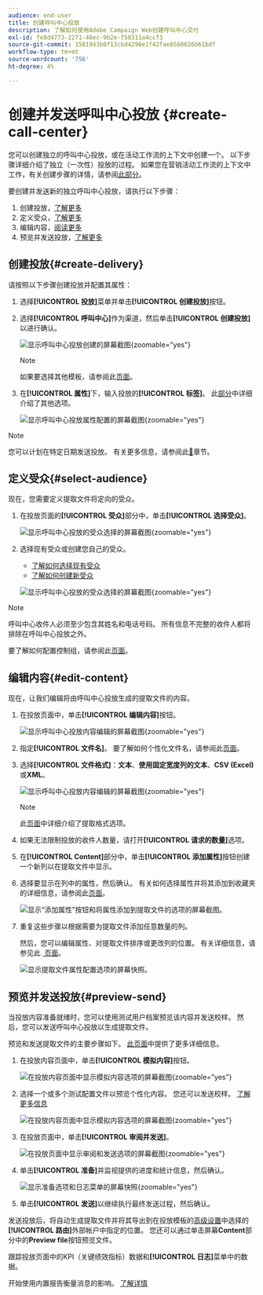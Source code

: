 ```yaml
---
audience: end-user
title: 创建呼叫中心投放
description: 了解如何使用Adobe Campaign Web创建呼叫中心交付
exl-id: fe8d4773-2271-46ec-9b2e-f50311a4ccf3
source-git-commit: 1581943b0f13cbd4296e1f42fae8560626b61bdf
workflow-type: tm+mt
source-wordcount: '756'
ht-degree: 4%

---
```


# 创建并发送呼叫中心投放 {#create-call-center}

您可以创建独立的呼叫中心投放，或在活动工作流的上下文中创建一个。 以下步骤详细介绍了独立（一次性）投放的过程。 如果您在营销活动工作流的上下文中工作，有关创建步骤的详情，请参阅[此部分](../workflows/activities/channels.md#create-a-delivery-in-a-campaign-workflow)。

要创建并发送新的独立呼叫中心投放，请执行以下步骤：

1. 创建投放，[了解更多](#create-delivery)
1. 定义受众，[了解更多](#select-audience)
1. 编辑内容，[阅读更多](#edit-content)
1. 预览并发送投放，[了解更多](#preview-send)

## 创建投放{#create-delivery}

请按照以下步骤创建投放并配置其属性：

1. 选择&#x200B;**[!UICONTROL 投放]**&#x200B;菜单并单击&#x200B;**[!UICONTROL 创建投放]**&#x200B;按钮。

1. 选择&#x200B;**[!UICONTROL 呼叫中心]**&#x200B;作为渠道，然后单击&#x200B;**[!UICONTROL 创建投放]**&#x200B;以进行确认。

   ![显示呼叫中心投放创建的屏幕截图](assets/cc-create.png){zoomable="yes"}

   >[!NOTE]
   >
   >如果要选择其他模板，请参阅此[页面](../msg/delivery-template.md)。

1. 在&#x200B;**[!UICONTROL 属性]**&#x200B;下，输入投放的&#x200B;**[!UICONTROL 标签]**。 此[部分](../email/create-email.md#create-email)中详细介绍了其他选项。

   ![显示呼叫中心投放属性配置的屏幕截图](assets/cc-properties.png){zoomable="yes"}

>[!NOTE]
>
>您可以计划在特定日期发送投放。 有关更多信息，请参阅此[&#128279;](../msg/gs-deliveries.md#gs-schedule)章节。

## 定义受众{#select-audience}

现在，您需要定义提取文件将定向的受众。

1. 在投放页面的&#x200B;**[!UICONTROL 受众]**&#x200B;部分中，单击&#x200B;**[!UICONTROL 选择受众]**。

   ![显示呼叫中心投放的受众选择的屏幕截图](assets/cc-audience.png){zoomable="yes"}

1. 选择现有受众或创建您自己的受众。

   * [了解如何选择现有受众](../audience/add-audience.md)
   * [了解如何创建新受众](../audience/one-time-audience.md)

   ![显示呼叫中心投放的受众选择的屏幕截图](assets/cc-audience2.png){zoomable="yes"}

>[!NOTE]
>
>呼叫中心收件人必须至少包含其姓名和电话号码。 所有信息不完整的收件人都将排除在呼叫中心投放之外。
>
>要了解如何配置控制组，请参阅此[页面](../audience/control-group.md)。

## 编辑内容{#edit-content}

现在，让我们编辑将由呼叫中心投放生成的提取文件的内容。

1. 在投放页面中，单击&#x200B;**[!UICONTROL 编辑内容]**&#x200B;按钮。

   ![显示呼叫中心投放内容编辑的屏幕截图](assets/cc-content0.png){zoomable="yes"}

1. 指定&#x200B;**[!UICONTROL 文件名]**。 要了解如何个性化文件名，请参阅此[页面](../personalization/personalize.md)。

1. 选择&#x200B;**[!UICONTROL 文件格式]**：**文本**、**使用固定宽度列的文本**、**CSV (Excel)**&#x200B;或&#x200B;**XML**。

   ![显示呼叫中心投放内容编辑的屏幕截图](assets/cc-content.png){zoomable="yes"}

   >[!NOTE]
   >
   >此[页面](../direct-mail/content-direct-mail.md#properties)中详细介绍了提取格式选项。

1. 如果无法限制投放的收件人数量，请打开&#x200B;**[!UICONTROL 请求的数量]**&#x200B;选项。

1. 在&#x200B;**[!UICONTROL Content]**&#x200B;部分中，单击&#x200B;**[!UICONTROL 添加属性]**&#x200B;按钮创建一个新列以在提取文件中显示。

1. 选择要显示在列中的属性，然后确认。 有关如何选择属性并将其添加到收藏夹的详细信息，请参阅此[页面](../get-started/attributes.md)。

   ![显示“添加属性”按钮和将属性添加到提取文件的选项的屏幕截图。](assets/cc-add-attribute.png)

1. 重复这些步骤以根据需要为提取文件添加任意数量的列。

   然后，您可以编辑属性、对提取文件排序或更改列的位置。 有关详细信息，请参见此 [&#x200B; 页面](../direct-mail/content-direct-mail.md#content)。

   ![显示提取文件属性配置选项的屏幕快照。](assets/cc-content-attributes.png)

## 预览并发送投放{#preview-send}

当投放内容准备就绪时，您可以使用测试用户档案预览该内容并发送校样。 然后，您可以发送呼叫中心投放以生成提取文件。

预览和发送提取文件的主要步骤如下。 [此页面](../direct-mail/send-direct-mail.md)中提供了更多详细信息。

1. 在投放内容页面中，单击&#x200B;**[!UICONTROL 模拟内容]**&#x200B;按钮。

   ![在投放内容页面中显示模拟内容选项的屏幕截图](assets/cc-simulate0.png){zoomable="yes"}

1. 选择一个或多个测试配置文件以预览个性化内容。 您还可以发送校样。 [了解更多信息](../direct-mail/send-direct-mail.md#preview-dm)

   ![在投放内容页面中显示模拟内容选项的屏幕截图](assets/cc-simulate.png){zoomable="yes"}

1. 在投放页面中，单击&#x200B;**[!UICONTROL 审阅并发送]**。

   ![在投放页面中显示审阅和发送选项的屏幕截图](assets/cc-review-send.png){zoomable="yes"}

1. 单击&#x200B;**[!UICONTROL 准备]**&#x200B;并监视提供的进度和统计信息，然后确认。

   ![显示准备选项和日志菜单的屏幕快照](assets/cc-prepare.png){zoomable="yes"}

1. 单击&#x200B;**[!UICONTROL 发送]**&#x200B;以继续执行最终发送过程，然后确认。

发送投放后，将自动生成提取文件并将其导出到在投放模板的[高级设置](../advanced-settings/delivery-settings.md)中选择的&#x200B;**[!UICONTROL 路由]**&#x200B;外部帐户中指定的位置。 您还可以通过单击屏幕&#x200B;**Content**&#x200B;部分中的&#x200B;**Preview file**&#x200B;按钮预览文件。

跟踪投放页面中的KPI（关键绩效指标）数据和&#x200B;**[!UICONTROL 日志]**&#x200B;菜单中的数据。

开始使用内置报告衡量消息的影响。 [了解详情](../reporting/direct-mail.md)
